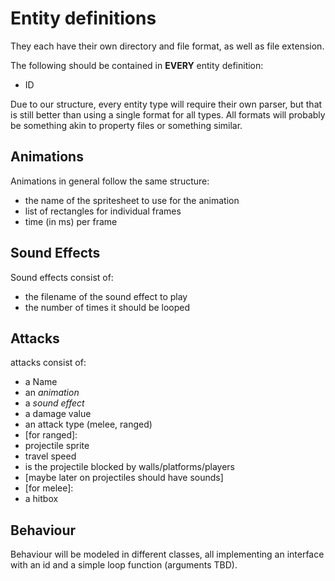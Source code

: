 # Entity definitions
They each have their own directory and file format, as well as file extension.

The following should be contained in **EVERY** entity definition:
- ID

Due to our structure, every entity type will require their own parser, but that is still better than using a single format for all types.
All formats will probably be something akin to property files or something similar.

## Animations
Animations in general follow the same structure:
- the name of the spritesheet to use for the animation
- list of rectangles for individual frames
- time (in ms) per frame

## Sound Effects
Sound effects consist of:
- the filename of the sound effect to play
- the number of times it should be looped

## Attacks
attacks consist of:
- a Name
- an *animation*
- a *sound effect*
- a damage value
- an attack type (melee, ranged)
- [for ranged]:
 - projectile sprite
 - travel speed
 - is the projectile blocked by walls/platforms/players
 - [maybe later on projectiles should have sounds]
- [for melee]:
 - a hitbox


## Behaviour
Behaviour will be modeled in different classes, all implementing an interface with an id and a simple loop function (arguments TBD).
